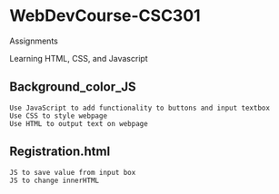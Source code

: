 # WebDevCourse-CSC301

Assignments

Learning HTML, CSS, and Javascript

## Background_color_JS
    Use JavaScript to add functionality to buttons and input textbox
    Use CSS to style webpage
    Use HTML to output text on webpage

## Registration.html
    JS to save value from input box
    JS to change innerHTML
    
    
